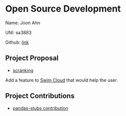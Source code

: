 # Open Source Development

Name: Joon Ahn

UNI: sa3883

Github: [link](https://github.com/joon0110)

## Project Proposal

- [scranking](https://github.com/joon0110/scranking)


Add a feature to [Swim Cloud](https://www.swimcloud.com) that would help the user.

## Project Contributions

- [pandas-stubs contribution](https://github.com/pandas-dev/pandas-stubs/pull/590)
